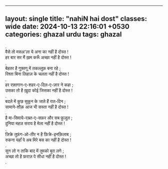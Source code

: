 
---
layout: single
title:  "nahiN hai dost"
classes: wide
date:   2024-10-13 22:16:01 +0530
categories: ghazal urdu
tags: ghazal
---

.<br>
वैसे तो मसअ'ला  ये अना का नहीं है दोस्त !<br>
हर बार सर मैं ख़म करूँ अच्छा नहीं है दोस्त !<br>
.<br>
बेहतर है गुफ़्तगू में तकल्लुफ़ बना रहे ;<br>
रिश्ता बिना लिहाज़ के चलता नहीं है दोस्त !<br>
.<br>
हर रफ़्तगान-ए-शहर-ए-दिल-ए-ज़ार ने कहा ;<br>
उसका तो है ख़ुदा कोई जिसका नहीं है दोस्त !<br>
.<br>
बदले में कुछ सुकून के जाते हैं रात-दिन ;<br>
सामाने-शौक़ आज भी सस्ता नहीं है दोस्त !<br>
.<br>
है मा-सिवाये-रख़्त-ए-सफ़र और सब फ़ुज़ूल ;<br>
दुनिया महज़ सराय है मेला नहीं है दोस्त !<br>
.<br>
ज़िक्रे तुफ़ंग-ओ-तीर न है फ़िक्रे-इनक़िलाब ;<br>
रुकना यहाँ पे अब मिरे बस का नहीं है दोस्त !<br>
.<br>
सुन लो न ताकि  बाद में तुमको बुरा लगे ;<br>
अच्छा तो है फ़राज़ पे सीधा नहीं है दोस्त !<br>
.<br>
